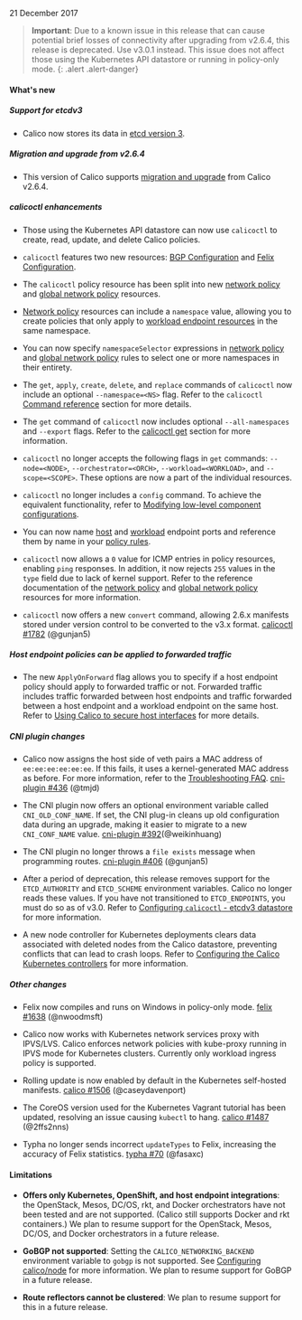 21 December 2017

> **Important**: Due to a known issue in this release that can cause potential
> brief losses of connectivity after upgrading from v2.6.4, this release is
> deprecated. Use v3.0.1 instead. This issue does not affect those using the
> Kubernetes API datastore or running in policy-only mode.
{: .alert .alert-danger}

#### What's new

##### Support for etcdv3

- Calico now stores its data in [etcd version 3](https://coreos.com/blog/etcd3-a-new-etcd.html).

##### Migration and upgrade from v2.6.4

- This version of Calico supports [migration and upgrade](/v3.0/getting-started/kubernetes/upgrade/) from Calico v2.6.4.

##### calicoctl enhancements

- Those using the Kubernetes API datastore can now use `calicoctl` to
    create, read, update, and delete Calico policies.

- `calicoctl` features two new resources: [BGP Configuration](https://docs.projectcalico.org/v3.0/reference/calicoctl/resources/bgpconfig)
    and [Felix Configuration](https://docs.projectcalico.org/v3.0/reference/calicoctl/resources/felixconfig).

- The `calicoctl` policy resource has been split into new [network policy](https://docs.projectcalico.org/v3.0/reference/calicoctl/resources/networkpolicy)
    and [global network policy](https://docs.projectcalico.org/v3.0/reference/calicoctl/resources/globalnetworkpolicy) resources.

- [Network policy](https://docs.projectcalico.org/v3.0/reference/calicoctl/resources/networkpolicy)
    resources can include a `namespace` value, allowing you to create policies that
    only apply to [workload endpoint resources](https://docs.projectcalico.org/v3.0/reference/calicoctl/resources/workloadendpoint)
    in the same namespace.

- You can now specify `namespaceSelector` expressions in
    [network policy](https://docs.projectcalico.org/v3.0/reference/calicoctl/resources/networkpolicy)
    and [global network policy](https://docs.projectcalico.org/v3.0/reference/calicoctl/resources/globalnetworkpolicy) rules to select one or more namespaces in their entirety.

- The `get`, `apply`, `create`, `delete`, and `replace` commands of `calicoctl`
    now include an optional `--namespace=<NS>` flag. Refer to the `calicoctl`
    [Command reference](https://docs.projectcalico.org/v3.0/reference/calicoctl/commands/) section for more details.

- The `get` command of `calicoctl` now includes optional `--all-namespaces`
    and `--export` flags. Refer to the [calicoctl get](https://docs.projectcalico.org/v3.0/reference/calicoctl/commands/get)
    section for more information.

- `calicoctl` no longer accepts the following flags in `get` commands:
    `--node=<NODE>`, `--orchestrator=<ORCH>`, `--workload=<WORKLOAD>`, and
    `--scope=<SCOPE>`. These options are now a part of the individual resources.

- `calicoctl` no longer includes a `config` command. To achieve the equivalent
    functionality, refer to [Modifying low-level component configurations](https://docs.projectcalico.org/v3.0/reference/calicoctl/commands/#modifying-low-level-component-configurations).

- You can now name [host](https://docs.projectcalico.org/v3.0/reference/calicoctl/resources/hostendpoint#endpointport)
    and [workload](https://docs.projectcalico.org/v3.0/reference/calicoctl/resources/workloadendpoint#endpointport)
    endpoint ports and reference them by name in your [policy rules](https://docs.projectcalico.org/v3.0/reference/calicoctl/resources/networkpolicy#ports).

- `calicoctl` now allows a `0` value for ICMP entries in policy resources,
    enabling `ping` responses. In addition, it now rejects `255` values in the
    `type` field due to lack of kernel support. Refer to the reference documentation
    of the [network policy](https://docs.projectcalico.org/v3.0/reference/calicoctl/resources/networkpolicy#icmp)
    and [global network policy](https://docs.projectcalico.org/v3.0/reference/calicoctl/resources/globalnetworkpolicy#icmp)
    resources for more information.

- `calicoctl` now offers a new `convert` command, allowing 2.6.x manifests stored under
    version control to be converted to the v3.x format. [calicoctl #1782](https://github.com/projectcalico/calicoctl/pull/1782) (@gunjan5)

##### Host endpoint policies can be applied to forwarded traffic

- The new `ApplyOnForward` flag allows you to specify if a host endpoint policy should
    apply to forwarded traffic or not. Forwarded traffic includes traffic forwarded between
    host endpoints and traffic forwarded between a host endpoint and a workload endpoint on
    the same host. Refer to [Using Calico to secure host interfaces](https://docs.projectcalico.org/v3.0/getting-started/bare-metal/bare-metal)
    for more details.

##### CNI plugin changes

- Calico now assigns the host side of veth pairs a MAC address of `ee:ee:ee:ee:ee:ee`.
    If this fails, it uses a kernel-generated MAC address as before. For more information,
    refer to the [Troubleshooting FAQ](https://docs.projectcalico.org/v2.6/usage/troubleshooting/). [cni-plugin #436](https://github.com/projectcalico/cni-plugin/pull/436) (@tmjd)

- The CNI plugin now offers an optional environment variable called `CNI_OLD_CONF_NAME`.
    If set, the CNI plug-in cleans up old configuration data during an upgrade, making it
    easier to migrate to a new `CNI_CONF_NAME` value. [cni-plugin #392](https://github.com/projectcalico/cni-plugin/pull/392)(@weikinhuang)

- The CNI plugin no longer throws a `file exists` message when programming routes.
    [cni-plugin #406](https://github.com/projectcalico/cni-plugin/pull/406) (@gunjan5)

- After a period of deprecation, this release removes support for the `ETCD_AUTHORITY`
    and `ETCD_SCHEME` environment variables. Calico no longer reads these values. If you have
    not transitioned to `ETCD_ENDPOINTS`, you must do so as of v3.0. Refer to
    [Configuring `calicoctl` - etcdv3 datastore](https://docs.projectcalico.org/v3.0/reference/calicoctl/setup/etcdv3) for more information.

- A new node controller for Kubernetes deployments clears data associated with deleted
    nodes from the Calico datastore, preventing conflicts that can lead to crash loops. Refer
    to [Configuring the Calico Kubernetes controllers](https://docs.projectcalico.org/v3.0/reference/kube-controllers/configuration) for more information.

##### Other changes

- Felix now compiles and runs on Windows in policy-only mode. [felix #1638](https://github.com/projectcalico/felix/pull/1638) (@nwoodmsft)

- Calico now works with Kubernetes network services proxy with IPVS/LVS. Calico enforces
    network policies with kube-proxy running in IPVS mode for Kubernetes clusters. Currently
    only workload ingress policy is supported.

- Rolling update is now enabled by default in the Kubernetes self-hosted manifests.
    [calico #1506](https://github.com/projectcalico/calico/pull/1506) (@caseydavenport)

- The CoreOS version used for the Kubernetes Vagrant tutorial has been updated, resolving
    an issue causing `kubectl` to hang. [calico #1487](https://github.com/projectcalico/calico/pull/1487) (@2ffs2nns)

- Typha no longer sends incorrect `updateTypes` to Felix, increasing the accuracy of
    Felix statistics. [typha #70](https://github.com/projectcalico/typha/pull/70) (@fasaxc)

#### Limitations

- **Offers only Kubernetes, OpenShift, and host endpoint integrations**: the
    OpenStack, Mesos, DC/OS, rkt, and Docker orchestrators have not been tested
    and are not supported. (Calico still supports Docker and rkt containers.)
    We plan to resume support for the OpenStack, Mesos, DC/OS, and Docker
    orchestrators in a future release.

- **GoBGP not supported**: Setting the `CALICO_NETWORKING_BACKEND` environment
    variable to `gobgp` is not supported. See [Configuring calico/node](https://docs.projectcalico.org/v3.0/reference/node/configuration)
    for more information. We plan to resume support for GoBGP in a future release.

- **Route reflectors cannot be clustered**: We plan to resume support for
    this in a future release.
